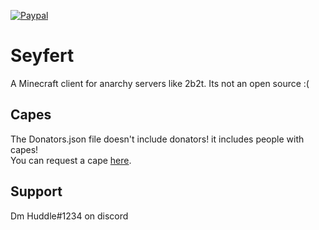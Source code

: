 [![Paypal](https://img.shields.io/badge/paypal-donate-red?color=169bd7&logo=paypal)](https://paypal.me/DonateHuddle)
# Seyfert
A Minecraft client for anarchy servers like 2b2t. Its not an open source :(  
  
## Capes  
The Donators.json file doesn't include donators! it includes people with capes!  
You can request a cape <a href="https://bit.ly/375qeLn" target="_blank">here</a>.  

## Support  
Dm Huddle#1234 on discord

